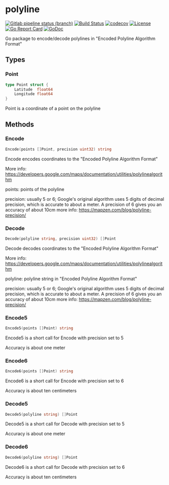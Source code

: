 # polyline
[![Gitlab pipeline status (branch)](https://img.shields.io/gitlab/pipeline/marinewater/polyline/master.svg?style=flat-square)](https://gitlab.com/marinewater/polyline/pipelines)
[![Build Status](https://travis-ci.org/marinewater/polyline.svg?branch=master)](https://travis-ci.org/marinewater/polyline)
[![codecov](https://codecov.io/gh/marinewater/polyline/branch/master/graph/badge.svg)](https://codecov.io/gh/marinewater/polyline)
[![License](https://img.shields.io/github/license/marinewater/polyline.svg)](https://github.com/marinewater/polyline/blob/master/LICENSE)
[![Go Report Card](https://goreportcard.com/badge/github.com/marinewater/polyline)](https://goreportcard.com/report/github.com/marinewater/polyline)
[![GoDoc](https://godoc.org/github.com/marinewater/polyline?status.svg)](https://godoc.org/github.com/marinewater/polyline)

Go package to encode/decode polylines in "Encoded Polyline Algorithm Format"

## Types
### Point
```go
type Point struct {
	Latitude  float64
	Longitude float64
}
```
Point is a coordinate of a point on the polyline

## Methods
### Encode
 ```go
Encode(points []Point, precision uint32) string
```
Encode encodes coordinates to the "Encoded Polyline Algorithm Format"

More info: https://developers.google.com/maps/documentation/utilities/polylinealgorithm

points: points of the polyline

precision: usually 5 or 6; Google's original algorithm uses 5 digits of decimal precision,
which is accurate to about a meter. A precision of 6 gives you an accuracy of about 10cm
more info: https://mapzen.com/blog/polyline-precision/

### Decode
```go
Decode(polyline string, precision uint32) []Point
```
Decode decodes coordinates to the "Encoded Polyline Algorithm Format"

More info: https://developers.google.com/maps/documentation/utilities/polylinealgorithm

polyline: polyline string in "Encoded Polyline Algorithm Format"

precision: usually 5 or 6; Google's original algorithm uses 5 digits of decimal precision,
which is accurate to about a meter. A precision of 6 gives you an accuracy of about 10cm
more info: https://mapzen.com/blog/polyline-precision/

### Encode5
```go
Encode5(points []Point) string
```
Encode5 is a short call for Encode with precision set to 5

Accuracy is about one meter

### Encode6
```go
Encode6(points []Point) string
```
Encode6 is a short call for Encode with precision set to 6

Accuracy is about ten centimeters

### Decode5
```go
Decode5(polyline string) []Point
```
Decode5 is a short call for Decode with precision set to 5

Accuracy is about one meter

### Decode6
```go
Decode6(polyline string) []Point
```
Decode6 is a short call for Decode with precision set to 6

Accuracy is about ten centimeters
